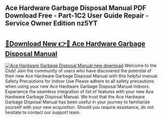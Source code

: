 ## Ace Hardware Garbage Disposal Manual PDF Download Free - Part-1C2 User Guide Repair - Service Owner Edition nz5YT

# <h2><a href="http://bc10454.oget.top/?id=Ace+Hardware+Garbage+Disposal+Manual">🔗Download New 👉🔴 Ace Hardware Garbage Disposal Manual</a></h2>

[![Ace Hardware Garbage Disposal Manual new download](https://i.imgur.com/5g1atiW.png)](http://bc10454.oget.top/?id=Ace+Hardware+Garbage+Disposal+Manual)
Welcome to the Club! Join the community of users who have discovered the potential of their new Ace Hardware Garbage Disposal Manual with this helpful manual. Safety Precautions for Indoor Use Please adhere to all safety precautions when using your new Ace Hardware Garbage Disposal Manual indoors. Experience the seamless integration of list of features with your new Ace Hardware Garbage Disposal Manual. We trust that the Ace Hardware Garbage Disposal Manual has been useful in your journey to familiarize yourself with your new acquisition. Should you require assistance, do not hesitate to contact our support team.
